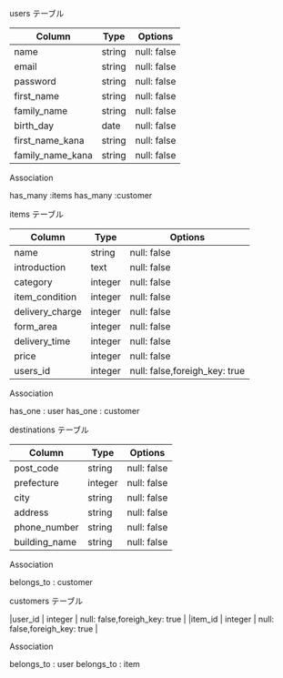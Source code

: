 users テーブル

| Column              | Type   | Options     |
| ------------------- | ------ | ----------- |
| name                | string | null: false |
| email               | string | null: false |
| password            | string | null: false |
| first_name          | string | null: false |
| family_name         | string | null: false |
| birth_day           | date   | null: false |
| first_name_kana     | string | null: false |
| family_name_kana    | string | null: false |

Association

has_many :items
has_many :customer

items テーブル

| Column           | Type      | Options     |
| ---------------- | --------- | ----------- |
| name             | string    | null: false |
| introduction     | text      | null: false |
| category         | integer   | null: false |
| item_condition   | integer   | null: false |    
| delivery_charge  | integer   | null: false | 
| form_area        | integer   | null: false | 
| delivery_time    | integer   | null: false | 
| price            | integer   | null: false |
| users_id         | integer   | null: false,foreigh_key: true | 

Association

has_one : user
has_one : customer

destinations テーブル

| Column                    | Type    | Options     |
| ------------------------- | --------| ------------|
| post_code                 | string  | null: false |
| prefecture                | integer | null: false |    
| city                      | string  | null: false | 
| address                   | string  | null: false | 
| phone_number              | string  | null: false |
| building_name             | string  | null: false | 

Association

belongs_to : customer

customers テーブル

|user_id | integer   | null: false,foreigh_key: true | 
|item_id | integer   | null: false,foreigh_key: true | 

Association

belongs_to : user
belongs_to : item